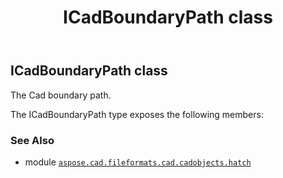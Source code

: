 ﻿---
title: ICadBoundaryPath class
second_title: Aspose.CAD for Python via .NET API References
description: 
type: docs
weight: 110
url: /python-net/aspose.cad.fileformats.cad.cadobjects.hatch/icadboundarypath/
is_root: false
---

## ICadBoundaryPath class

The Cad  boundary path.



The ICadBoundaryPath type exposes the following members:


### See Also
* module [`aspose.cad.fileformats.cad.cadobjects.hatch`](..)
